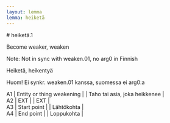 ```yaml
---
layout: lemma
lemma: heiketä
---
```


<div class="sense">
# <span class="sensename">heiketä.1</span>

<span class="description">Become weaker, weaken</span>

Note: Not in sync with weaken.01, no arg0 in Finnish

<span class="description">Heiketä, heikentyä</span>

Huom! Ei synkr. weaken.01 kanssa, suomessa ei arg0:a

A1 | Entity  or thing weakening |   | Taho tai asia, joka heikkenee |  
A2 | EXT |   | EXT |  
A3 | Start point |   | Lähtökohta |  
A4 | End point |   | Loppukohta |  

</div>

